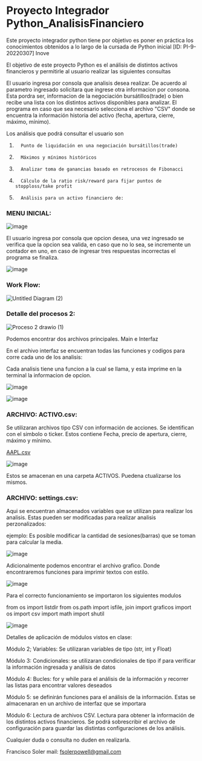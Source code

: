 # Proyecto Integrador Python_AnalisisFinanciero
Este proyecto integrador python tiene por objetivo  es poner en práctica los conocimientos obtenidos a lo largo de la cursada
de Python inicial [ID: PI-9-20220307] Inove

El objetivo de este proyecto Python es el análisis de distintos activos financieros y permitirle al usuario realizar las siguientes consultas

 

El usuario ingresa por consola que analisis desea realizar. De acuerdo al parametro ingresado solicitara que ingrese otra informacion por consona. Esta pordra ser, informacion de la negociación bursátillos(trade) o bien recibe una lista con los distintos activos disponibles para analizar.  El programa en caso que sea necesario selecciona el archivo "CSV" donde se encuentra la información historia del activo (fecha, apertura, cierre, máximo, mínimo).

 

Los análisis que podrá consultar el usuario son 

 

1.       Punto de liquidación en una negociación bursátillos(trade)

2.       Máximos y mínimos históricos

3.       Analizar toma de ganancias basado en retrocesos de Fibonacci

4.       Cálculo de la ratio risk/reward para fijar puntos de stopploss/take profit

5.       Análisis para un activo financiero de:

<h3 dir="auto"><strong>MENU INICIAL</strong>:</h3> 


![image](https://user-images.githubusercontent.com/101218360/169633530-c572059f-e21e-4b7a-ab40-a8c9484006b3.png)


El usuario ingresa por consola que opcion desea, una vez ingresado se verifica que la opcion sea valida, en caso que no lo sea,
se incremente un contador en uno, en caso de ingresar tres respuestas incorrectas el programa se finaliza.

![image](https://user-images.githubusercontent.com/101218360/169633057-362f5908-bcd3-45f9-930f-99dbd2986883.png)


<h3 dir="auto"><strong>Work Flow</strong>:</h3> 


![Untitled Diagram (2)](https://user-images.githubusercontent.com/101218360/169633937-06fb5bdf-6e69-4011-9180-51a497a425f6.jpg)


<h3 dir="auto"><strong>Detalle del procesos 2</strong>:</h3> 


![Proceso 2 drawio (1)](https://user-images.githubusercontent.com/101218360/169631264-c5dc2b8a-165a-4c5d-aeee-9e757ba842f9.jpg)


Podemos encontrar dos archivos principales. Main e Interfaz

En el archivo interfaz se encuentran todas las funciones y codigos para corre cada uno de los analisis:

Cada analisis tiene una funcion a la cual se llama, y esta imprime en la terminal la informacion de opcion.


![image](https://user-images.githubusercontent.com/101218360/169633298-04d8ca8c-c714-4250-8bb0-c80e872697f9.png)

 

![image](https://user-images.githubusercontent.com/101218360/169631300-62312569-b5cf-428f-8f25-344a441b4fa7.png)

<h3 dir="auto"><strong>ARCHIVO: ACTIVO.csv</strong>:</h3>


Se utilizaran archivos tipo CSV con información de acciones. Se identifican con el simbolo o ticker.
Estos contiene Fecha, precio de apertura, cierre, máximo y mínimo.

[AAPL.csv](https://github.com/FranksSPowell/ProyectoIntegradorPython_AnalisisFinanciero/files/8746875/AAPL.csv)


![image](https://user-images.githubusercontent.com/101218360/169631341-f8d7aed4-9ce7-4346-a293-c8b53c38a717.png)


Estos se amacenan en una carpeta ACTIVOS. Puedena ctualizarse los mismos.

<h3 dir="auto"><strong>ARCHIVO: settings.csv</strong>:</h3>



Aqui se encuentran almacenados variables que se utilizan para realizar los analisis.
Estas pueden ser modificadas para realizar analisis perzonalizados:

ejemplo: Es posible modificar la cantidad de sesiones(barras) que se toman para calcular la media.


![image](https://user-images.githubusercontent.com/101218360/169631423-631b29ed-efd5-41d9-830c-e5cf8b2696ad.png)



Adicionalmente podemos encontrar el archivo grafico. Donde encontraremos funciones para imprimir textos con estilo.


![image](https://user-images.githubusercontent.com/101218360/169634044-361ccd6f-6ce9-413d-b6ab-b5c9bb0b6c8a.png)



Para el correcto funcionamiento se importaron los siguientes modulos

from os import listdir
from os.path import isfile, join
import graficos
import os
import csv
import math
import shutil

![image](https://user-images.githubusercontent.com/101218360/169634140-9e68189c-37b1-4c55-a37e-4c4dacfd0fb7.png)




Detalles de aplicación de módulos vistos en clase: 

Módulo 2; Variables: Se utilizaran variables de tipo (str, int y Float) 

Módulo 3: Condicionales: se utilizaran condicionales de tipo if para verificar la información ingresada y análisis de datos

Módulo 4: Bucles: for y while para el análisis de la información y recorrer las listas para encontrar valores deseados

Módulo 5: se definirán funciones para el análisis de la información. Estas se almacenaran en un archivo de interfaz que se importara

Módulo 6: Lectura de archivos CSV. Lectura para obtener la información de los distintos activos financieros. Se podrá sobrescribir el archivo de configuración para guardar las distintas configuraciones de los análisis.



Cualquier duda o consulta no duden en realizarla.

Francisco Soler
mail: fsolerpowell@gmail.com


